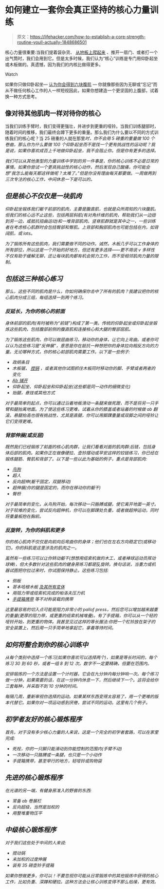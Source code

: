 # 如何建立一套你会真正坚持的核心力量训练

> 原文：<https://lifehacker.com/how-to-establish-a-core-strength-routine-youll-actually-1848686501>

核心力量很重要:当我们提着袋杂货、 [从地板上爬起来](https://lifehacker.com/why-sitting-on-the-ground-can-be-good-for-your-health-1848563060) 、推开一扇门、或者打一个出气筒时，我们会用到它。但是太多时候，我们认为“核心”训练是专门用仰卧起坐或木板做的。真遗憾，因为我们的内核比做得更多。

Watch

如果你只做仰卧起坐— [认为你会得到六块腹肌](https://lifehacker.com/everybody-is-lying-about-how-to-flatten-your-belly-1819778439) — 你就像那些因为无聊或“忘记”而从不做任何核心工作的人一样短视因此，如果你想建造一个更坚固的上腹部，试着换一种方式思考。

## 像对待其他肌肉一样对待你的核心

当我们训练手臂时，我们变得更强壮，并进步到更重的哑铃。当我们训练腿部时，随着时间的推移，我们最终会蹲下更多的重量。那么我们为什么要以不同的方式训练我们的核心呢？当 25 磅重的人就在那里*时，你不会用 5 磅重的重量做 100 个卷曲，那么你为什么要做 100 个仰卧起坐而不是找一个更有挑战性的运动呢？我是说，如果你喜欢成百上千地做仰卧起坐，我不会阻止你。但是你有更多的选择。*

*我们可以从其他类型的力量训练中学到的另一件事是，你的核心训练不必是日常的事情。如果你尝试一个更具挑战性的核心动作，然后发现自己酸痛，你可能会想"*我怎么能每天都这样做呢？太难了。”*但是你*没有理由每天都要做*。一周做两到三次专注的核心工作，中间休息一下是可以的。*

## *但是核心不仅仅是一块肌肉*

*仰卧起坐锻炼我们躯干前部的肌肉，主要是腹直肌，也就是众所周知的六块腹肌。但我们的核心远不止这些，包括两层斜肌(有对角纤维的肌肉，帮助我们从一边扭到另一边，或抵抗扭曲运动)和一堆背部肌肉。竖脊肌群就是其中之一，一些训练者在考虑核心肌群时会包括臀部和臀肌。上背部和胸部肌肉也可能包括在内，如背阔肌，或 lats。*

*为了锻炼所有这些肌肉，我们需要做不同的动作。诚然，木板几乎可以工作身体的所有部位，所以这是一个开始的好地方，但还有更多选择——更不用说 v 多样性不仅有助于缓解无聊，还让每块肌肉都有机会努力工作，而不受相邻肌肉力量的限制。*

## *包括这三种核心练习*

*那么，这些不同的肌肉是什么，你如何确保你击中了所有的肌肉？我建议把你的核心肌肉分成三组，每组选择一到两个练习。*

### *反延长，为你的核心的前面*

*身体前部的肌肉(有时被称为“前链”)构成了第一类。传统的仰卧起坐或仰卧起坐锻炼这些肌肉，包括腹部前侧的腹直肌和连接核心和大腿的臀部屈肌。*

*为了锻炼这些肌肉，你可以做屈曲练习，移动你的身体，让它向上弯曲。或者你可以认为这些练习是“反伸展”，意思是你在抵抗一种想把你的身体拉向相反方向的力量。无论哪种方式，你的核心前部肌肉需要工作。以下是一些例子:*

*   *政纲条目*
*   *木板锯， [搅锅](https://www.youtube.com/watch?v=3EuMtm2MzRA) ，或者其他你试图抓住木板同时移动你的脚、手臂或者两者的变化*
*   *[Ab 铺开](https://lifehacker.com/how-to-make-the-ab-wheel-suck-less-1841068450)*
*   *仰卧起坐、仰卧起坐和仰卧起坐(这些都是同一动作的细微变化)*
*   *抬腿，悬挂或其他方式*

*对于最简单的起点，你可以通过沿着地板滑动一条腿来做死蹬，而不是将另一只手臂和腿抬离地面。为了使这些练习更难，试着从你的膝盖或者站着的时候做 ab 翻滚。悬腿抬高也很有挑战性，尤其是直腿，你可以用脚踝重量或双脚之间的哑铃让它们变得更难。*

### *背部伸展(或反屈)*

*既然我们已经锻炼了前面的核心肌肉群，让我们看看对面的肌肉群:后链，包括身体后部的肌肉。如果你正在做像硬拉、壶铃摆动或早安这样的铰链练习，你已经在锻炼腿筋、臀肌和背部了。以下是一些以此为基础的例子，重点是背部肌肉:*

*   *[鸟狗](https://lifehacker.com/the-bird-dog-is-an-abdominal-exercise-that-helps-reduce-1789963476)*
*   *超人*
*   *反向超伸(躯干固定，双腿移动)*
*   *超伸展(你的腿是固定的，而你在移动你的躯干)*
*   *臀桥*

*对于最简单的变化，从鸟狗开始，每次移动一只胳膊或腿，使它离开地面一英寸。对于较难的变化，尝试反向超伸机，你可以在脚踝处负重，或者做超伸运动，同时将重量板抱在胸前。*

### *反旋转，为你的斜肌和更多*

*你的核心肌肉不仅仅是向前向后弯曲你的身体；他们也在左右方向稳定它(或移动它)。你的斜肌是这里涉及的肌肉之一。*

*虽然有一些练习可以让你转动躯干(想想用缆索机做的木工，或者棒球运动员挥动球棒)，但大多数针对这些肌肉的健身房练习都是*反*旋转。换句话说，当重力或机器试图把你拉过来时，你试图保持静止。这些练习包括:*

*   *侧板*
*   *哥本哈根木板 [及其所有变体](https://www.youtube.com/watch?v=1NNqUQvMYGc)*
*   *用阻力带或缆索机完成的帕洛夫压力机*
*   *[手提箱携带](https://www.youtube.com/watch?v=VD6u03iRsD8) 等不对称装载的携带*

*这里最容易的切入点可能是阻力非常小的 pallof press，然后您可以增加越来越重的重量(更厚的阻力带，或更重的缆索机械堆叠)。有了手提箱，你可以从一个轻的哑铃开始，到更重的物体。我甚至见过这样的等长握法:你把一个杠铃放在架子的安全装置上，然后用一只手简单地拿起它，拿着等待时间。*

## *如何将整合到你的核心训练中*

*从每个类别中选择一个练习(如果你喜欢可以选择两个)，如果是等长时间的，每个练习 30 到 60 秒，或者一组 8 到 12 次。数字不一定要精确，但要在范围内。*

*安排锻炼的一个方法是设置一个计时器，它会在九分钟内每分钟响一次。每个练习做一分钟，如果需要的话，在这一分钟内休息一下，然后继续下一个。这将会给你三套每种，并采取不到 10 分钟的时间。*

*每隔几周，重新审视你选择的运动。如果某样东西变得太容易了，用一个更难的版本代替它。如果你对一项运动感到厌倦，尝试不同的运动。这里有几个例子。*

## *初学者友好的核心锻炼程序*

*首先，对于没有多少核心力量的人来说，这是一个完全的初学者套路，可以在家里完成:*

*   *死栓，你的一只脚只能滑动到你能控制的范围内(手臂不动)*
*   *一次移动一只胳膊或一条腿，也只是一个小动作*
*   *手提箱携带，甚至举行的地方，轻哑铃或购物袋*

## *先进的核心锻炼程序*

*在光谱的另一端，有健身房准入的野兽的东西:*

*   *常备 ab 卷展栏*
*   *反向超级，当然是加权的*
*   *用整堆重物压平*

## *中级核心锻炼程序*

*对于我们这些处于中间的人来说:*

*   *搅动锅*
*   *未加权的过度伸展*
*   *装有 35 磅壶铃手提箱*

*如果你想做更多，你可以！不要忽视你可能从日常锻炼中的其他锻炼中获得的核心工作，比如负重、深蹲和硬拉。这种方法会让核心训练变得不那么枯燥，更有效。*